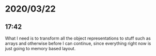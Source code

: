 # 2020/03/22

## 17:42

What I need is to transform all the object representations to stuff such as
arrays and otherwise before I can continue, since everything right now is
just going to memory based layout.
